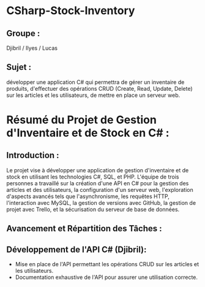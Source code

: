 # CSharp-Stock-Inventory 

## Groupe : 
Djibril / Ilyes / Lucas

## Sujet :
développer une application C# qui permettra de gérer un inventaire de produits, d'effectuer des opérations CRUD (Create, Read, Update, Delete) sur les articles et les utilisateurs, de mettre en place un serveur web.

# Résumé du Projet de Gestion d'Inventaire et de Stock en C# :

## Introduction :

Le projet vise à développer une application de gestion d'inventaire et de stock en utilisant les technologies C#, SQL, et PHP. L'équipe de trois personnes a travaillé sur la création d'une API en C# pour la gestion des articles et des utilisateurs, la configuration d'un serveur web, l'exploration d'aspects avancés tels que l'asynchronisme, les requêtes HTTP, l'interaction avec MySQL, la gestion de versions avec GitHub, la gestion de projet avec Trello, et la sécurisation du serveur de base de données.

## Avancement et Répartition des Tâches :

## Développement de l'API C# (Djibril):
   - Mise en place de l'API permettant les opérations CRUD sur les articles et les utilisateurs.
   - Documentation exhaustive de l'API pour assurer une utilisation correcte.
